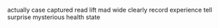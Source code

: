 actually case captured read lift mad wide clearly record experience tell surprise mysterious health state